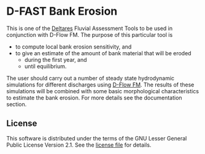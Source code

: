 # D-FAST Bank Erosion

This is one of the [Deltares](https://www.deltares.nl) Fluvial Assessment Tools to be used in conjunction with D-Flow FM.
The purpose of this particular tool is
* to compute local bank erosion sensitivity, and
* to give an estimate of the amount of bank material that will be eroded
    * during the first year, and
    * until equilibrium.

The user should carry out a number of steady state hydrodynamic simulations for different discharges using [D-Flow FM](https://www.deltares.nl/en/software/module/d-flow-flexible-mesh/).
The results of these simulations will be combined with some basic morphological characteristics to estimate the bank erosion.
For more details see the documentation section.


## License

This software is distributed under the terms of the GNU Lesser General Public License Version 2.1.
See the [license file](license.md) for details.